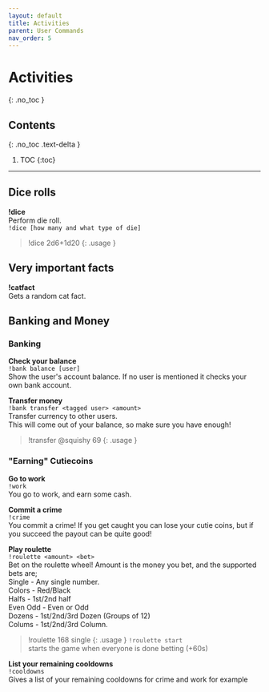 ```yaml
---
layout: default
title: Activities
parent: User Commands
nav_order: 5
---
```


# Activities
{: .no_toc }

## Contents
{: .no_toc .text-delta }

1. TOC
{:toc}

---

## Dice rolls
**!dice**  
Perform die roll.  
`!dice [how many and what type of die]`  
>!dice 2d6+1d20
{: .usage }
## Very important facts
**!catfact**  
Gets a random cat fact.

## Banking and Money

### Banking  

**Check your balance**  
`!bank balance [user]`  
Show the user's account balance. If no user is mentioned it checks your own bank account.  

**Transfer money**  
`!bank transfer <tagged user> <amount>`  
Transfer currency to other users.  
This will come out of your balance, so make sure you have enough!  
>!transfer @squishy 69
{: .usage }

### "Earning" Cutiecoins
**Go to work**  
`!work`  
You go to work, and earn some cash.

**Commit a crime**  
`!crime`  
You commit a crime! If you get caught you can lose your cutie coins, but if you succeed the payout can be quite good!  

**Play roulette**  
`!roulette <amount> <bet>`  
Bet on the roulette wheel! Amount is the money you bet, and the supported bets are;  
Single - Any single number.  
Colors - Red/Black  
Halfs - 1st/2nd half  
Even Odd - Even or Odd  
Dozens - 1st/2nd/3rd Dozen (Groups of 12)  
Colums - 1st/2nd/3rd Column.  
>!roulette 168 single
{: .usage }
`!roulette start`   
starts the game when everyone is done betting (+60s)  


**List your remaining cooldowns**  
`!cooldowns`  
Gives a list of your remaining cooldowns for crime and work for example  
